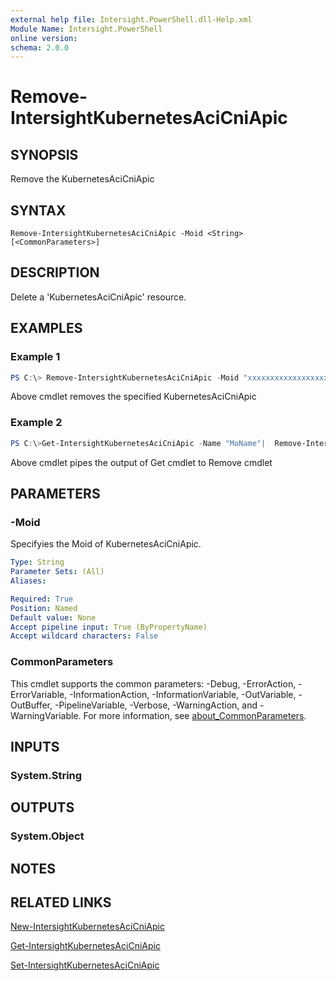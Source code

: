 ```yaml
---
external help file: Intersight.PowerShell.dll-Help.xml
Module Name: Intersight.PowerShell
online version:
schema: 2.0.0
---
```


# Remove-IntersightKubernetesAciCniApic

## SYNOPSIS
Remove the KubernetesAciCniApic

## SYNTAX

```
Remove-IntersightKubernetesAciCniApic -Moid <String> [<CommonParameters>]
```

## DESCRIPTION
Delete a &apos;KubernetesAciCniApic&apos; resource.

## EXAMPLES

### Example 1
```powershell
PS C:\> Remove-IntersightKubernetesAciCniApic -Moid "xxxxxxxxxxxxxxxxxxxxxxxxxxx"
```
Above cmdlet removes the specified KubernetesAciCniApic 

### Example 2
```powershell
PS C:\>Get-IntersightKubernetesAciCniApic -Name "MoName"|  Remove-IntersightKubernetesAciCniApic
```
Above cmdlet pipes the output of Get cmdlet to Remove cmdlet

## PARAMETERS

### -Moid
Specifyies the Moid of KubernetesAciCniApic.

```yaml
Type: String
Parameter Sets: (All)
Aliases:

Required: True
Position: Named
Default value: None
Accept pipeline input: True (ByPropertyName)
Accept wildcard characters: False
```

### CommonParameters
This cmdlet supports the common parameters: -Debug, -ErrorAction, -ErrorVariable, -InformationAction, -InformationVariable, -OutVariable, -OutBuffer, -PipelineVariable, -Verbose, -WarningAction, and -WarningVariable. For more information, see [about_CommonParameters](http://go.microsoft.com/fwlink/?LinkID=113216).

## INPUTS

### System.String

## OUTPUTS

### System.Object
## NOTES

## RELATED LINKS

[New-IntersightKubernetesAciCniApic](./New-IntersightKubernetesAciCniApic.md)

[Get-IntersightKubernetesAciCniApic](./Get-IntersightKubernetesAciCniApic.md)

[Set-IntersightKubernetesAciCniApic](./Set-IntersightKubernetesAciCniApic.md)

